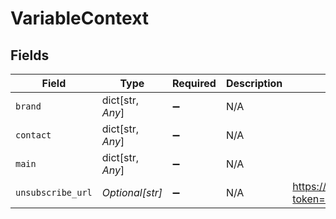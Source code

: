 # VariableContext


## Fields

| Field                                                     | Type                                                      | Required                                                  | Description                                               | Example                                                   |
| --------------------------------------------------------- | --------------------------------------------------------- | --------------------------------------------------------- | --------------------------------------------------------- | --------------------------------------------------------- |
| `brand`                                                   | dict[str, *Any*]                                          | :heavy_minus_sign:                                        | N/A                                                       |                                                           |
| `contact`                                                 | dict[str, *Any*]                                          | :heavy_minus_sign:                                        | N/A                                                       |                                                           |
| `main`                                                    | dict[str, *Any*]                                          | :heavy_minus_sign:                                        | N/A                                                       |                                                           |
| `unsubscribe_url`                                         | *Optional[str]*                                           | :heavy_minus_sign:                                        | N/A                                                       | https://consent.sls.epilot.io/v1/unsubscribe?token=abc123 |